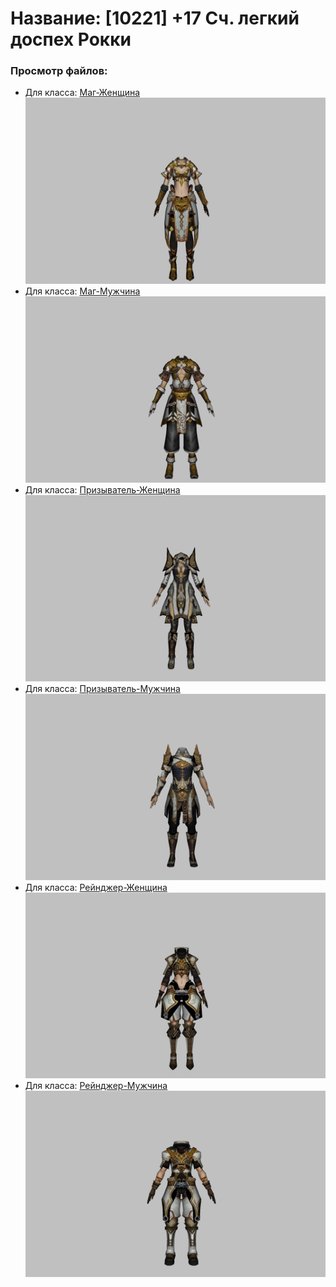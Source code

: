 # Название: [10221] +17 Сч. легкий доспех Рокки

### Просмотр файлов:
- Для класса: [Маг-Женщина](Маг-Женщина)
![p050032.png](Маг-Женщина/p050032.png)
- Для класса: [Маг-Мужчина](Маг-Мужчина)
![p040032.png](Маг-Мужчина/p040032.png)
- Для класса: [Призыватель-Женщина](Призыватель-Женщина)
![p090032.png](Призыватель-Женщина/p090032.png)
- Для класса: [Призыватель-Мужчина](Призыватель-Мужчина)
![p080032.png](Призыватель-Мужчина/p080032.png)
- Для класса: [Рейнджер-Женщина](Рейнджер-Женщина)
![p030032.png](Рейнджер-Женщина/p030032.png)
- Для класса: [Рейнджер-Мужчина](Рейнджер-Мужчина)
![p020032.png](Рейнджер-Мужчина/p020032.png)

